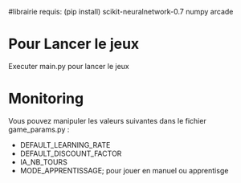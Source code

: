 #librairie requis: (pip install)
    scikit-neuralnetwork-0.7
    numpy
    arcade
# Pour Lancer le jeux
Executer main.py pour lancer le jeux

# Monitoring
Vous pouvez manipuler les valeurs suivantes dans le fichier game_params.py :

- DEFAULT_LEARNING_RATE
- DEFAULT_DISCOUNT_FACTOR
- IA_NB_TOURS
- MODE_APPRENTISSAGE; pour jouer en manuel ou apprentisge